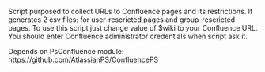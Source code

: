 Script purposed to collect URLs to Confluence pages and its restrictions.
It generates 2 csv files: for user-rescricted pages and group-rescricted pages.
To use this script just change value of $wiki to your Confluence URL.
You should enter Confluence administrator credentials when script ask it.

Depends on PsConfluence module: https://github.com/AtlassianPS/ConfluencePS